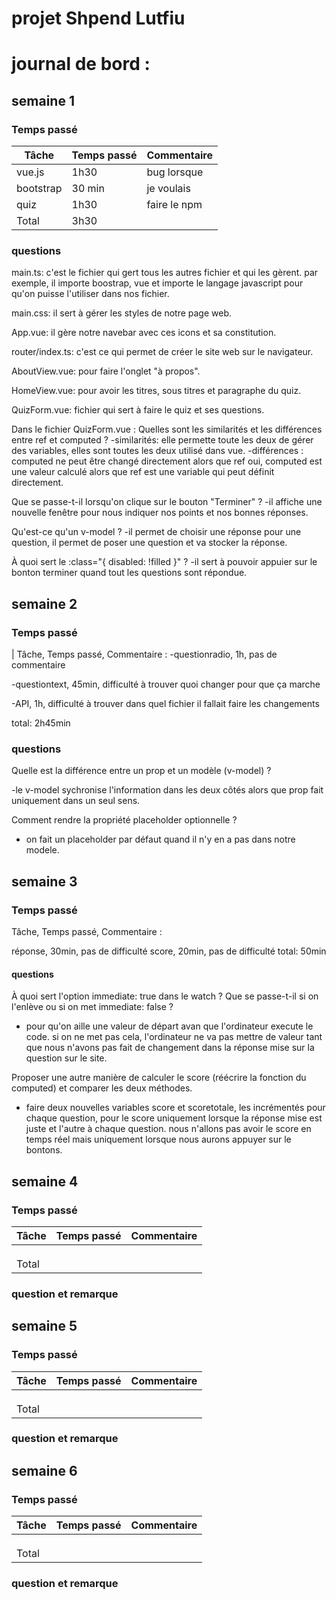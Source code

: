 # projet Shpend Lutfiu

# journal de bord :
## semaine 1
### Temps passé

| Tâche   | Temps passé | Commentaire |
| -----   | ----------- | ----------- |
| vue.js  |1h30         | bug lorsque |           
|bootstrap|30 min       | je voulais  |        
|quiz     |1h30         | faire le npm|           
| Total   |3h30         |             |
### questions

main.ts: c'est le fichier qui gert tous les autres fichier et qui les gèrent. par exemple, il importe boostrap, vue et importe le langage javascript pour qu'on puisse l'utiliser dans nos fichier.

main.css: il sert à gérer les styles de notre page web.

App.vue: il gère notre navebar avec ces icons et sa constitution.

router/index.ts: c'est ce qui permet de créer le site web sur le navigateur.

AboutView.vue: pour faire l'onglet "à propos".

HomeView.vue: pour avoir les titres, sous titres et paragraphe du quiz.

QuizForm.vue: fichier qui sert à faire le quiz et ses questions.

Dans le fichier QuizForm.vue :
Quelles sont les similarités et les différences entre ref et computed ?
-similarités: elle permette toute les deux de gérer des variables, elles sont toutes les deux utilisé dans vue.
-différences : computed ne peut être changé directement alors que ref oui, computed est une valeur calculé alors que ref est une variable qui peut définit directement.

Que se passe-t-il lorsqu'on clique sur le bouton "Terminer" ?
-il affiche une nouvelle fenêtre pour nous indiquer nos points et nos bonnes réponses.

Qu'est-ce qu'un v-model ?
-il permet de choisir une réponse pour une question, il permet de poser une question et va stocker la réponse.

À quoi sert le :class="{ disabled: !filled }" ?
-il sert à pouvoir appuier sur le bonton terminer quand tout les questions sont répondue.

## semaine 2
### Temps passé

| Tâche, Temps passé,  Commentaire :
-questionradio, 1h, pas de commentaire 

-questiontext, 45min, difficulté à trouver quoi changer pour que ça marche 

-API, 1h, difficulté à trouver dans quel fichier il fallait faire les changements

total: 2h45min

### questions 
Quelle est la différence entre un prop et un modèle (v-model) ?

-le v-model sychronise l'information dans les deux côtés alors que prop fait uniquement dans un seul sens.

Comment rendre la propriété placeholder optionnelle ?

- on fait un placeholder par défaut quand il n'y en a pas dans notre modele.



## semaine 3
### Temps passé

Tâche, Temps passé, Commentaire :

réponse, 30min, pas de difficulté 
score, 20min, pas de difficulté
total: 50min

#### questions 

À quoi sert l'option immediate: true dans le watch ? Que se passe-t-il si on l'enlève ou si on met immediate: false ?

- pour qu'on aille une valeur de départ avan que l'ordinateur execute le code. si on ne met pas cela, l'ordinateur ne va pas mettre de valeur tant que nous n'avons pas fait de changement dans la réponse mise sur la question sur le site.

Proposer une autre manière de calculer le score (réécrire la fonction du computed) et comparer les deux méthodes.

- faire deux nouvelles variables score et scoretotale, les incrémentés pour chaque question, pour le score uniquement lorsque la réponse mise est juste et l'autre à chaque question. nous n'allons pas avoir le score en temps réel mais uniquement lorsque nous aurons appuyer sur le bontons.


## semaine 4
### Temps passé

| Tâche | Temps passé | Commentaire |
| ----- | ----------- | ----------- |
|       |             |             |
|       |             |             |
|       |             |             |
| Total |             |             |
### question et remarque 

## semaine 5
### Temps passé

| Tâche | Temps passé | Commentaire |
| ----- | ----------- | ----------- |
|       |             |             |
|       |             |             |
|       |             |             |
| Total |             |             |
### question et remarque 

## semaine 6
### Temps passé

| Tâche | Temps passé | Commentaire |
| ----- | ----------- | ----------- |
|       |             |             |
|       |             |             |
|       |             |             |
| Total |             |             |
### question et remarque 
